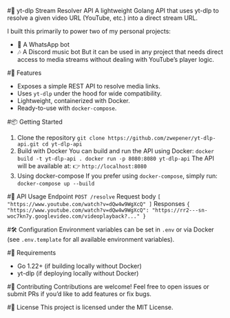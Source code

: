 #🎵 yt-dlp Stream Resolver API
A lightweight Golang API that uses yt-dlp to resolve a given video URL (YouTube, etc.) into a direct stream URL.

I built this primarily to power two of my personal projects:
* 📱 A WhatsApp bot
* 🎶 A Discord music bot
But it can be used in any project that needs direct access to media streams without dealing with YouTube’s player logic.

#🚀 Features
* Exposes a simple REST API to resolve media links.
* Uses `yt-dlp` under the hood for wide compatibility.
* Lightweight, containerized with Docker.
* Ready-to-use with `docker-compose`.

#📦 Getting Started
1. Clone the repository
`git clone https://github.com/zwepener/yt-dlp-api.git
cd yt-dlp-api`
2. Build with Docker
You can build and run the API using Docker:
`docker build -t yt-dlp-api .
docker run -p 8080:8080 yt-dlp-api`
The API will be available at:
👉 `http://localhost:8080`
3. Using docker-compose
If you prefer using `docker-compose`, simply run:
`docker-compose up --build`

#🔌 API Usage
Endpoint
`POST /resolve`
Request body
`[
  "https://www.youtube.com/watch?v=dQw4w9WgXcQ"
]`
Responses
`{
  "https://www.youtube.com/watch?v=dQw4w9WgXcQ": "https://rr2---sn-woc7kn7y.googlevideo.com/videoplayback?..."
}`

#🛠 Configuration
Environment variables can be set in `.env` or via Docker (see `.env.template` for all available environment variables).

#📜 Requirements
* Go 1.22+ (if building locally without Docker)
* yt-dlp (if deploying locally without Docker)

#🤝 Contributing
Contributions are welcome! Feel free to open issues or submit PRs if you’d like to add features or fix bugs.

#📄 License
This project is licensed under the MIT License.
